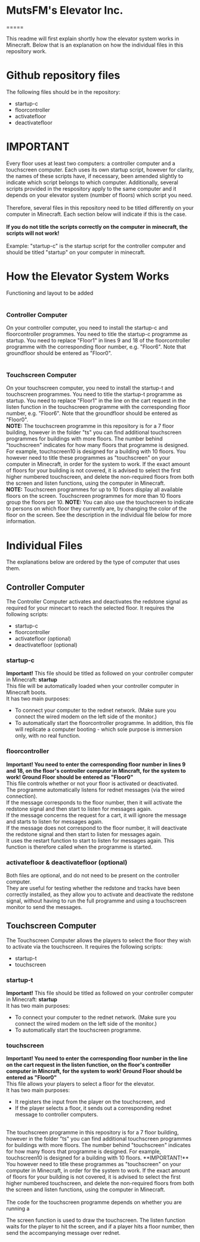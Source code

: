 # MutsFM's Elevator Inc.
=====

This readme will first explain shortly how the elevator system works in Minecraft. Below that is an explanation on how the individual files in this repository work. 

Github repository files
=====

The following files should be in the repository:
  * startup-c
  * floorcontroller
  * activatefloor
  * deactivatefloor

IMPORTANT
=====
Every floor uses at least two computers: a controller computer and a touchscreen computer. Each uses its own startup script, however for clarity, the names of these scripts have, if necessary, been amended slightly to indicate which script belongs to which computer. Additionally, several scripts provided in the respository apply to the same computer and it depends on your elevator system (number of floors) which script you need.</br>
</br>
Therefore, several files in this repository need to be titled differently on your computer in Minecraft. Each section below will indicate if this is the case.</br>
</br>
**If you do not title the scripts correctly on the computer in minecraft, the scripts will not work!**</br>
</br>
Example: "startup-c" is the startup script for the controller computer and should be titled "startup" on your computer in minecraft.

# How the Elevator System Works
Functioning and layout to be added</br>
</br>
### Controller Computer
On your controller computer, you need to install the startup-c and floorcontroller programmes. You need to title the startup-c programme as startup. You need to replace "Floor1" in lines 9 and 18 of the floorcontroller programme with the corresponding floor number, e.g. "Floor6". Note that groundfloor should be entered as "Floor0".</br>
</br>
### Touchscreen Computer
On your touchscreen computer, you need to install the startup-t and touchscreen programmes. You need to title the startup-t programme as startup. You need to replace "Floor1" in the line on the cart request in the listen function in the touchscreen programme with the corresponding floor number, e.g. "Floor6". Note that the groundfloor should be entered as "Floor0".</br>
**NOTE:** The touchscreen programme in this repository is for a 7 floor building, however in the folder "ts" you can find additional touchscreen programmes for buildings with more floors. The number behind "touchscreen" indicates for how many floors that programme is designed. For example, touchscreen10 is designed for a building with 10 floors. You however need to title these programmes as "touchscreen" on your computer in Minecraft, in order for the system to work. If the exact amount of floors for your building is not covered, it is advised to select the first higher numbered touchscreen, and delete the non-required floors from both the screen and listen functions, using the computer in Minecraft.</br>
**NOTE:** Touchscreen programmes for up to 10 floors display all available floors on the screen. Touchscreen programmes for more than 10 floors group the floors per 10.
**NOTE:** You can also use the touchscreen to indicate to persons on which floor they currently are, by changing the color of the floor on the screen. See the description in the individual file below for more information.



# Individual Files
The explanations below are ordered by the type of computer that uses them.

## Controller Computer
The Controller Computer activates and deactivates the redstone signal as required for your minecart to reach the selected floor. It requires the following scripts:
- startup-c
- floorcontroller
- activatefloor (optional)
- deactivatefloor (optional)

### startup-c
**Important!** This file should be titled as followed on your controller computer in Minecraft: **startup** </br>
This file will be automatically loaded when your controller computer in Minecraft boots.</br>
It has two main purposes:
* To connect your computer to the rednet network. (Make sure you connect the wired modem on the left side of the monitor.)
* To automatically start the floorcontroller programme.
In addition, this file will replicate a computer booting - which sole purpose is immersion only, with no real function.

### floorcontroller
**Important! You need to enter the corresponding floor number in lines 9 and 18, on the floor's controller computer in Mincraft, for the system to work! Ground Floor should be entered as "Floor0"**</br>
This file controls whether or not your floor is activated or deactivated.</br>
The programme automatically listens for rednet messages (via the wired connection).</br>
If the message corresponds to the floor number, then it will activate the redstone signal and then start to listen for messages again.</br>
If the message concerns the request for a cart, it will ignore the message and starts to listen for messages again. </br>
If the message does not correspond to the floor number, it will deactivate the redstone signal and then start to listen for messages again. </br>
It uses the restart function to start to listen for messages again. This function is therefore called when the programme is started.</br>

### activatefloor & deactivatefloor (optional)
Both files are optional, and do not need to be present on the controller computer.</br>
They are useful for testing whether the redstone and tracks have been correctly installed, as they allow you to activate and deactivate the redstone signal, without having to run the full programme and using a touchscreen monitor to send the messages.</br>


## Touchscreen Computer
The Touchscreen Computer allows the players to select the floor they wish to activate via the touchscreen. It requires the following scripts:
- startup-t
- touchscreen

### startup-t
**Important!** This file should be titled as followed on your controller computer in Minecraft: **startup** </br>
It has two main purposes:
* To connect your computer to the rednet network. (Make sure you connect the wired modem on the left side of the monitor.)
* To automatically start the touchscreen programme.

### touchscreen
**Important! You need to enter the corresponding floor number in the line on the cart request in the listen function, on the floor's controller computer in Mincraft, for the system to work! Ground Floor should be entered as "Floor0"**</br>
This file allows your players to select a floor for the elevator.</br> 
It has two main purposes:
* It registers the input from the player on the touchscreen, and 
* If the player selects a floor, it sends out a corresponding rednet message to controller computers.</br>
</br>
The touchscreen programme in this repository is for a 7 floor building, however in the folder "ts" you can find additional touchscreen programmes for buildings with more floors. The number behind "touchscreen" indicates for how many floors that programme is designed. For example, touchscreen10 is designed for a building with 10 floors. **IMPORTANT!** You however need to title these programmes as "touchscreen" on your computer in Minecraft, in order for the system to work. If the exact amount of floors for your building is not covered, it is advised to select the first higher numbered touchscreen, and delete the non-required floors from both the screen and listen functions, using the computer in Minecraft.</br>
</br>
The code for the touchscreen programme depends on whether you are running a 

The screen function is used to draw the touchscreen. The listen function waits for the player to hit the screen, and if a player hits a floor number, then send the accompanying message over rednet.</br>
